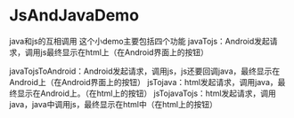 # JsAndJavaDemo
java和js的互相调用
这个小demo主要包括四个功能
javaTojs：Android发起请求，调用js最终显示在html上（在Android界面上的按钮）

javaTojsToAndroid：Android发起请求，调用js，js还要回调java，最终显示在Android上（在Android界面上的按钮）
jsTojava：html发起请求，调用java，最终显示在Android上。（在html上的按钮）
jsTojavaTojs：html发起请求，调用java，java中调用js，最终显示在html中（在html上的按钮）
